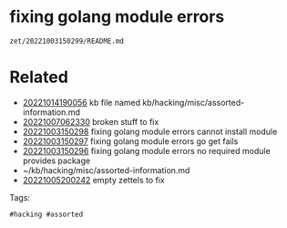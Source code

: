 # fixing golang module errors

` zet/20221003150299/README.md `

# Related

- [20221014190056](/zet/20221014190056/README.md) kb file named kb/hacking/misc/assorted-information.md
- [20221007062330](/zet/20221007062330/README.md) broken stuff to fix
- [20221003150298](/zet/20221003150298/README.md) fixing golang module errors cannot install module
- [20221003150297](/zet/20221003150297/README.md) fixing golang module errors go get fails
- [20221003150296](/zet/20221003150296/README.md) fixing golang module errors no required module provides package
- ~/kb/hacking/misc/assorted-information.md
- [20221005200242](/zet/20221005200242/README.md) empty zettels to fix

Tags:

    #hacking #assorted 
